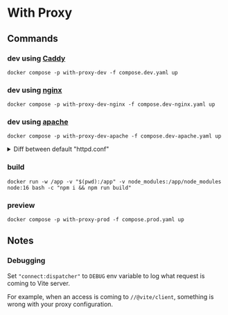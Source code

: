 # With Proxy

## Commands

### dev using [Caddy](https://caddyserver.com/)

```shell
docker compose -p with-proxy-dev -f compose.dev.yaml up
```

### dev using [nginx](https://nginx.org/)

```shell
docker compose -p with-proxy-dev-nginx -f compose.dev-nginx.yaml up
```

### dev using [apache](https://httpd.apache.org/)

```
docker compose -p with-proxy-dev-apache -f compose.dev-apache.yaml up
```

<details>
<summary>Diff between default "httpd.conf"</summary>

- Load these module
  - `proxy_module`
  - `proxy_http_module`
  - `proxy_wstunnel_module`
  - `rewrite_module`
- Enable vhosts
  - Remove `#` in the beginning from `#Include conf/extra/httpd-vhosts.conf`.

</details>

### build

```shell
docker run -w /app -v "$(pwd):/app" -v node_modules:/app/node_modules node:16 bash -c "npm i && npm run build"
```

### preview

```shell
docker compose -p with-proxy-prod -f compose.prod.yaml up
```

## Notes

### Debugging

Set `"connect:dispatcher"` to `DEBUG` env variable to log what request is coming to Vite server.

For example, when an access is coming to `//@vite/client`, something is wrong with your proxy configuration.

